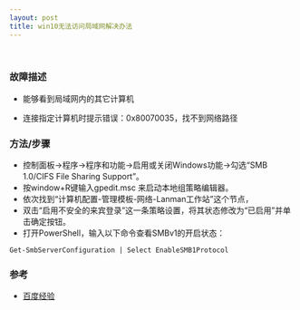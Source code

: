 ```yaml
---
layout: post
title: win10无法访问局域网解决办法
---
```


​
### 故障描述

- 能够看到局域网内的其它计算机

- 连接指定计算机时提示错误：0x80070035，找不到网络路径
### 方法/步骤
- 控制面板->程序→程序和功能->启用或关闭Windows功能->勾选“SMB 1.0/CIFS File Sharing Support”。
- 按window+R键输入gpedit.msc 来启动本地组策略编辑器。
- 依次找到“计算机配置-管理模板-网络-Lanman工作站”这个节点，
- 双击“启用不安全的来宾登录”这一条策略设置，将其状态修改为“已启用”并单击确定按钮。
- 打开PowerShell，输入以下命令查看SMBv1的开启状态：
```
Get-SmbServerConfiguration | Select EnableSMB1Protocol 
```
### 参考
- [百度经验](https://jingyan.baidu.com/article/d5a880ebc1e02b13f047cc43.html)